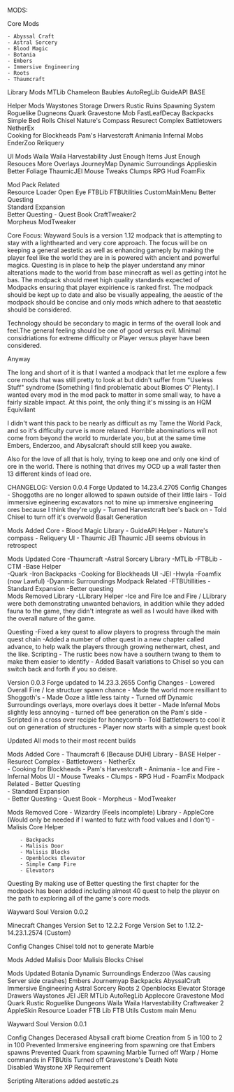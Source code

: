 MODS: 

Core Mods

	- Abyssal Craft
	- Astral Sorcery
	- Blood Magic
	- Botania
	- Embers
	- Immersive Engineering
	- Roots
	- Thaumcraft 
	
Library Mods
	MTLib 
	Chameleon
	Baubles
	AutoRegLib 
	GuideAPI
	BASE

Helper Mods	
	Waystones
	Storage Drwers
	Rustic
	Ruins Spawning System
	Roguelike Dugneons
	Quark 
	Gravestone Mob
	FastLeafDecay
	Backpacks
	Simple Bed Rolls
	Chisel
	Nature's Compass
	Resurect Complex
	Battletowers 
	NetherEx	
	Cooking for Blockheads
	Pam's Harvestcraft
	Animania 
	Infernal Mobs
	EnderZoo
	Reliquery 

UI Mods
	Waila
	Waila Harvestability 
	Just Enough Items
	Just Enough Resouces
	More Overlays 
	JourneyMap
	Dynamic Surroundings
	Applieskin
	Better Foliage 
	ThaumicJEI
	Mouse Tweaks 
	Clumps 
	RPG Hud 
	FoamFix 

Mod Pack Related	
	Resource Loader 
	Open Eye 
	FTBLib
	FTBUtilities 
	CustomMainMenu
	Better Questing		
	Standard Expansion	
	Better Questing - Quest Book 
	CraftTweaker2  
	Morpheus
	ModTweaker


Core Focus: 
Wayward Souls is a version 1.12 modpack that is attempting to stay with a lighthearted and very core approach. The focus will be on keeping a general aestetic as well as enhancing gameply by making the player feel like the world they are in is powered with ancient and powerful magics. Questing is in place to help the player understand any minor alterations made to the world from base minecraft as well as getting intot he bas. The modpack should meet high quality standards expected of Modpacks ensuring that player expirience is ranked first. The modpack should be kept up to date and also be visually appealing, the aeastic of the modpack should be concise and only mods which adhere to that aeastetic should be considered. 

Technology should be secondary to magic in terms of the overall look and feel.The general feeling should be one of good versus evil. Minimal considriations for extreme difficulty or Player versus player have been considered.

Anyway

The long and short of it is that I wanted a modpack that let me explore a few core mods that was still pretty to look at but didn't suffer from "Useless Stuff" syndrome (Something I find problematic about Biomes O' Plenty). I wanted every mod in the mod pack to matter in some small way, to have a fairly sizable impact. At this point, the only thing it's missing is an HQM Equivilant

I didn't want this pack to be nearly as difficult as my Tame the World Pack, and so it's difficulty curve is more relaxed. Horrible abominations will not come from beyond the world to murderlate you, but at the same time Embers, Enderzoo, and Abysalcraft should still keep you awake.

Also for the love of all that is holy, trying to keep one and only one kind of ore in the world. There is nothing that drives my OCD up a wall faster then 13 different kinds of lead ore.

CHANGELOG:
Version 0.0.4 
Forge Updated to 14.23.4.2705
Config Changes
	- Shoggoths are no longer allowed to spawn outside of their little lairs 
	- Told immersive egineering excavators not to mine up immersive engineering ores because I think they're ugly
	- Turned Harvestcraft bee's back on
	- Told Chisel to turn off it's overwold Basalt Generation 

Mods Added
	Core
		- Blood Magic
	Library 
		- GuideAPI 
	Helper 
		- Nature's compass
		- Reliquery
	UI 
		- Thaumic JEI 
Thaumic JEI seems obvious in retrospect 

Mods Updated
	Core
		-Thaumcraft 
		-Astral Sorcery
	Library
		-MTLib
		-FTBLib
		-CTM
		-Base
	Helper	
		-Quark
		-Iron Backpacks
		-Cooking for Blockheads
	UI
		-JEI
		-Hwyla
		-Foamfix (now Lawful) 
		-Dyanmic Surroundings
	Modpack Related
		-FTBUtillities
		-Standard Expansion
		-Better questing		
Mods Removed
	Library
		-LLibrary
	Helper
		-Ice and Fire 
Ice and Fire / LLibrary were both demonstrating unwanted behaviors, in addition while they added fauna to the game, they didn't integrate as well as I would have ilked with the overall nature of the game. 

Questing
	-Fixed a key quest to allow players to progress through the main quest chain 
	-Added a number of other quest in a new chapter called advance, to help walk the players through growing netherwart, chest, and the like. 
Scripting
	- The rustic bees now have a southern twang to them to make them easier to identify 
	- Added Basalt variations to Chisel so you can switch back and forth if you so deisre. 

Version 0.0.3 
Forge updated to 14.23.3.2655
Config Changes
	- Lowered Overall Fire / Ice structuer spawn chance 
	- Made the world more resilliant to Shoggoth's 
	- Made Ooze a little less tainty 
	- Turned off Dynamic Surroundings overlays, more overlays does it better
	- Made Infernal Mobs slightly less annoying
	- turned off bee generation on the Pam's side
	- Scripted in a cross over recipie for honeycomb 
	- Told Battletowers to cool it out on generation of structures
	- Player now starts with a simple quest book 

Updated All mods to their most recent builds

Mods Added
	Core 
		- Thaumcraft 6 [Because DUH] 
	Library 
		- BASE
	Helper
		- Resurect Complex
		- Battletowers 
		- NetherEx	
		- Cooking for Blockheads
		- Pam's Harvestcraft
		- Animania 
		- Ice and Fire 
		- Infernal Mobs
	UI 
		- Mouse Tweaks 
		- Clumps 
		- RPG Hud 
		- FoamFix 
	Modpack Related
		- Better Questing		
		- Standard Expansion	
		- Better Questing - Quest Book 
		- Morpheus
		- ModTweaker

Mods Removed
	Core
		- Wizardry (Feels incomplete) 
	Library
		- AppleCore (Would only be needed if I wanted to futz with food values and I don't) 
		- Malisis Core
	Helper

		- Backpacks
		- Malisis Door
		- Malisis Blocks
		- Openblocks Elevator 
		- Simple Camp Fire
		- Elevators

Questing
By making use of Better questing the first chapter for the modpack has been added including almost 40 quest to help the player on the path to exploring all of the game's core mods. 


Wayward Soul Version 0.0.2 

Minecraft Changes
	Version Set to 12.2.2
	Forge Version Set to 1.12.2-14.23.1.2574 (Custom)

Config Changes
	Chisel told not to generate Marble 

Mods Added
 	Malisis Door
	Malisis Blocks
	Chisel 

Mods Updated
	Botania
	Dynamic Surroundings 
	Enderzoo (Was causing Server side crashes) 
	Embers
	Journemyap
	Backpacks
	AbyssalCraft
	Immersive Engineering
	Astral Sorcery
	Roots 2
	Openblocks Elevator
	Storage Drawers
	Waystones 
	JEI 
	JER 
	MTLib
	AutoRegLib
	Applecore
	Gravestone Mod
	Quark
	Rustic
	Roguelike Dungeons
	Waila
	Waila Harvestability
	Craftweaker 2
	AppleSkin 
	Resource Loader
	FTB Lib
	FTB Utils
	Custom main Menu 

Wayward Soul Version 0.0.1

Config Changes
	Decerased Abysall craft biome Creation from 5 in 100 to 2 in 100 
	Prevented Immersive engineering from spawning ore that Embers spawns 
	Prevented Quark from spawning Marble
	Turned off Warp / Home commands in FTBUtils 
	Turned off Gravestone's Death Note	
	Disabled Waystone XP Requirement 

Scripting Alterations
	added aestetic.zs 

